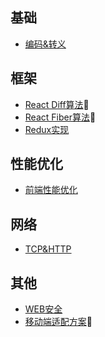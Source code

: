 ## 基础
- [编码&转义](https://github.com/xwchris/blog/issues/68)

## 框架
- [React Diff算法]():bug:
- [React Fiber算法]():bug:
- [Redux实现](https://github.com/xwchris/blog/issues/67)
  
## 性能优化
- [前端性能优化](https://github.com/xwchris/blog/issues/72)

## 网络
- [TCP&HTTP](https://github.com/xwchris/blog/issues/17)

## 其他
- [WEB安全](https://github.com/xwchris/blog/issues/55)
- [移动端适配方案]():bug:
